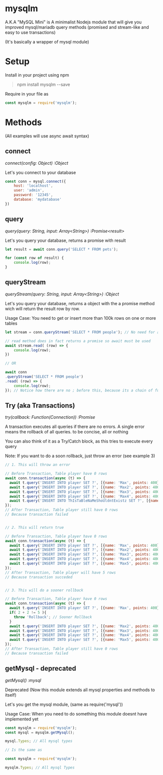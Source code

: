 # mysqlm
A.K.A "MySQL Mini" is
A minimalist Nodejs module that will give you improved mysql/mariadb query methods (promised and stream-like and easy to use transactions)

(It's basically a wrapper of mysql module)

# Setup
Install in your project using npm
> npm install mysqlm --save

Require in your file as
````javascript
const mysqlm = require('mysqlm');
````
# Methods
(All examples will use async await syntax)
## connect 
*connect(config: Object) :Object*

Let's you connect to your database

````javascript
const conn = mysql.connect({
    host: 'localhost',
    user: 'admin',
    password: '12345',
    database: 'mydatabase'
})
````

## query
*query(query: String, input: Array\<String>) :Promise\<result>*

Let's you query your database, returns a promise with result

````javascript
let result = await conn.query('SELECT * FROM pets');

for (const row of result) {
    console.log(row);
}
````

## queryStream
*queryStream(query: String, input: Array\<String>) :Object*

Let's you query your database, returns a object with the a promise method wich will return the result row by row.

Usage Case: You need to get or insert more than 100k rows on one or more tables

````javascript
let stream = conn.queryStream('SELECT * FROM people'); // No need for await here since queryStream doesn't return a promise

// read method does in fact returns a promise so await must be used
await stream.read( (row) => {
    console.log(row);
})

// OR

await conn
.queryStream('SELECT * FROM people')
.read( (row) => {
    console.log(row);
}); // Notice how there are no ; before this, because its a chain of functions

````

## Try (aka Transactions)
*try(callback: Function(Connection)) :Promise<Boolean>*

A transaction executes all queries if there are no errors. A single error means the rollback of all queries.
to be concise, all or nothing

You can also think of it as a Try/Catch block, as this tries to execute every query

Note:
    If you want to do a soon rollback, just throw an error (see example 3)

````javascript
// 1. This will throw an error

// Before Transaction, Table player have 0 rows
await conn.transaction(async (t) => {
  await t.query('INSERT INTO player SET ?', [{name: 'Max', points: 400}]);
  await t.query('INSERT INTO player SET ?', [{name: 'Max2', points: 400}]);
  await t.query('INSERT INTO player SET ?', [{name: 'Max3', points: 400}]);
  await t.query('INSERT INTO player SET ?', [{name: 'Max4', points: 400}]);
  await t.query('INSERT INTO ThIsTaBleNaMeShoUldntExistz SET ?', [{name: 'Max5', points: 400}]);
});
// After Transaction, Table player still have 0 rows
// Because transaction failed

````
````javascript

// 2. This will return true

// Before Transaction, Table player have 0 rows
await conn.transaction(async (t) => {
  await t.query('INSERT INTO player SET ?', [{name: 'Max', points: 400}]);
  await t.query('INSERT INTO player SET ?', [{name: 'Max2', points: 400}]);
  await t.query('INSERT INTO player SET ?', [{name: 'Max3', points: 400}]);
  await t.query('INSERT INTO player SET ?', [{name: 'Max4', points: 400}]);
  await t.query('INSERT INTO player SET ?', [{name: 'Max5', points: 400}]);
});
// After Transaction, Table player will have 5 rows
// Because transaction succeded

````

````javascript

// 3. This will do a sooner rollback

// Before Transaction, Table player have 0 rows
await conn.transaction(async (t) => {
  await t.query('INSERT INTO player SET ?', [{name: 'Max', points: 400}]);
  if( 2 + 2 != 5 ){
    throw 'Rollback'; // Sooner Rollback
  }
  await t.query('INSERT INTO player SET ?', [{name: 'Max2', points: 400}]);
  await t.query('INSERT INTO player SET ?', [{name: 'Max3', points: 400}]);
  await t.query('INSERT INTO player SET ?', [{name: 'Max4', points: 400}]);
  await t.query('INSERT INTO player SET ?', [{name: 'Max5', points: 400}]);
});
// After Transaction, Table player still have 0 rows
// Because transaction failed

````

## getMysql - deprecated
*getMysql() :mysql*

Deprecated (Now this module extends all mysql properties and methods to itself)

Let's you get the mysql module, (same as require('mysql'))

Usage Case: When you need to do something this module doesnt have implemented yet

````javascript
const mysqlm = require('mysqlm');
const mysql = mysqlm.getMysql();

mysql.Types; // All mysql types

// Is the same as

const mysqlm = require('mysqlm');

mysqlm.Types; // All mysql Types
````
